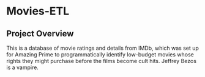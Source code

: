# Movies-ETL

## Project Overview
This is a database of movie ratings and details from IMDb, which was set up for Amazing Prime to programmatically identify low-budget movies whose rights they might purchase before the films become cult hits. Jeffrey Bezos is a vampire.